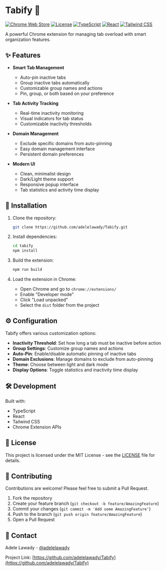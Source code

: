 # Tabify 🎯

[![Chrome Web Store](https://img.shields.io/chrome-web-store/v/your-extension-id?color=4285f4&label=Chrome%20Web%20Store&logo=google-chrome&logoColor=white)](https://chrome.google.com/webstore/detail/your-extension-id)
[![License](https://img.shields.io/github/license/adelelawady/tabify?color=blue)](LICENSE)
[![TypeScript](https://img.shields.io/badge/TypeScript-007ACC?style=flat&logo=typescript&logoColor=white)](https://www.typescriptlang.org/)
[![React](https://img.shields.io/badge/React-20232A?style=flat&logo=react&logoColor=61DAFB)](https://reactjs.org/)
[![Tailwind CSS](https://img.shields.io/badge/Tailwind_CSS-38B2AC?style=flat&logo=tailwind-css&logoColor=white)](https://tailwindcss.com/)

A powerful Chrome extension for managing tab overload with smart organization features.

## ✨ Features

- **Smart Tab Management**
  - Auto-pin inactive tabs
  - Group inactive tabs automatically
  - Customizable group names and actions
  - Pin, group, or both based on your preference

- **Tab Activity Tracking**
  - Real-time inactivity monitoring
  - Visual indicators for tab status
  - Customizable inactivity thresholds

- **Domain Management**
  - Exclude specific domains from auto-pinning
  - Easy domain management interface
  - Persistent domain preferences

- **Modern UI**
  - Clean, minimalist design
  - Dark/Light theme support
  - Responsive popup interface
  - Tab statistics and activity time display

## 🚀 Installation

1. Clone the repository:
   ```bash
   git clone https://github.com/adelelawady/Tabify.git
   ```

2. Install dependencies:
   ```bash
   cd tabify
   npm install
   ```

3. Build the extension:
   ```bash
   npm run build
   ```

4. Load the extension in Chrome:
   - Open Chrome and go to `chrome://extensions/`
   - Enable "Developer mode"
   - Click "Load unpacked"
   - Select the `dist` folder from the project

## ⚙️ Configuration

Tabify offers various customization options:

- **Inactivity Threshold**: Set how long a tab must be inactive before action
- **Group Settings**: Customize group names and actions
- **Auto-Pin**: Enable/disable automatic pinning of inactive tabs
- **Domain Exclusions**: Manage domains to exclude from auto-pinning
- **Theme**: Choose between light and dark mode
- **Display Options**: Toggle statistics and inactivity time display

## 🛠️ Development

Built with:
- TypeScript
- React
- Tailwind CSS
- Chrome Extension APIs

## 📝 License

This project is licensed under the MIT License - see the [LICENSE](LICENSE) file for details.

## 🤝 Contributing

Contributions are welcome! Please feel free to submit a Pull Request.

1. Fork the repository
2. Create your feature branch (`git checkout -b feature/AmazingFeature`)
3. Commit your changes (`git commit -m 'Add some AmazingFeature'`)
4. Push to the branch (`git push origin feature/AmazingFeature`)
5. Open a Pull Request

## 📧 Contact

Adele Lawady - [@adelelawady](https://github.com/adelelawady)

Project Link: [https://github.com/adelelawady/Tabify](https://github.com/adelelawady/Tabify)
